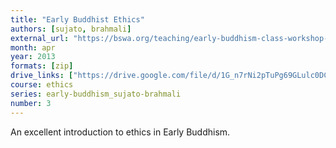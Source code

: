 ```yaml
---
title: "Early Buddhist Ethics"
authors: [sujato, brahmali]
external_url: "https://bswa.org/teaching/early-buddhism-class-workshop-6-with-ajahn-brahmali-ajahn-sujato/"
month: apr
year: 2013
formats: [zip]
drive_links: ["https://drive.google.com/file/d/1G_n7rNi2pTuPg69GLulc0DC-oYutc52h/view?usp=drivesdk"]
course: ethics
series: early-buddhism_sujato-brahmali
number: 3
---
```


An excellent introduction to ethics in Early Buddhism.
